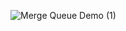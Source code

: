 
![Merge Queue Demo (1)](https://github.com/trunk-io/mergequeue/assets/1265982/917caaf5-7113-4261-88f8-2ea228ede378)


